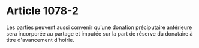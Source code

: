 # Article 1078-2

Les parties peuvent aussi convenir qu'une donation préciputaire antérieure sera incorporée au partage et imputée sur la part de réserve du donataire à titre d'avancement d'hoirie.